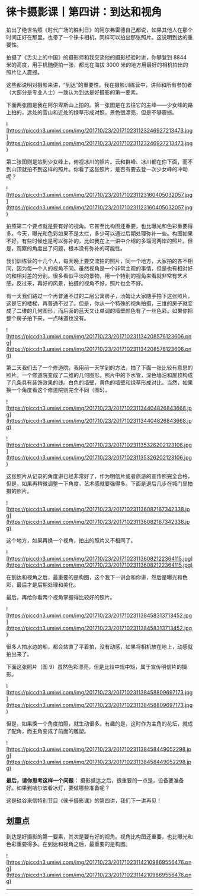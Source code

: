 # 徕卡摄影课丨第四讲：到达和视角

拍出了绝世名照《时代广场的胜利日》的阿尔弗雷德自己都说，如果其他人在那个时间正好在那里，也带了一个徕卡相机，同样可以拍出那张照片。这说明到达的重要性。

拍摄了《舌尖上的中国》的摄影师和我交流他的摄影经验时讲，你攀登到 8844 米的高度，用手机随便拍一张，都比在海拔 3000 米的地方用最好的相机拍出的照片让人震撼。

这些都说明对摄影来讲，“到达”的重要性。我在摄影训练营中，讲师和所有参加者（大部分是专业人士）一致认为到达是好摄影的第一要素。

下面两张图是我在阿尔卑斯山上拍的。第一张图是在去往它的主峰——少女峰的路上拍的，远处的雪山和近处的绿草形成对照，景色很漂亮，但是不够震撼。

![https://piccdn3.umiwi.com/img/201710/23/201710231123246927213473.jpg](https://piccdn3.umiwi.com/img/201710/23/201710231123246927213473.jpg)

第二张图则是站到少女峰上，俯视冰川的照片。云和群峰、冰川都在你下面，而不到山顶就拍不到这样的照片。你看了这张照片，是否有要去登一次少女峰的冲动呢？

![https://piccdn3.umiwi.com/img/201710/23/201710231123160405032057.jpg](https://piccdn3.umiwi.com/img/201710/23/201710231123160405032057.jpg)

拍照第二个要点就是要有好的视角。它甚至比构图还重要，也比曝光和色彩重要得多。今天，曝光和色彩如果不是太烂，多少可以通过后期处理弥补一些。构图如果不好，有些时候也是可以弥补的，比如我在上一讲中介绍的多瑙河两岸的照片。但是，观察的角度出了问题，根本没有弥补的可能性。

我们训练营的十几个人，每天晚上要交流拍的照片，同一个地方，大家拍的各不相同，因为每一个人的视角不同。虽然视角是一个非常主观的事情，但是也有相对好的和相对差的分别。很多看似平淡的景物，用一个特别的视角来看就非常有艺术感。反过来，再好的风景，拍摄的视角不好，照片也会不好。

有一天我们路过一个再普通不过的二层公寓房子，汤姆让大家随手拍下这张照片，这是它的楼梯，再普通不过了。但是，你从一个特殊的视角拍摄，三维的房子就变成了二维的几何图形，而后面的蓝天又让单调的墙壁颜色有了一丝色彩。如果你把整个房子拍下来，一点味道也没有。

![https://piccdn3.umiwi.com/img/201710/23/201710231134208576123606.png](https://piccdn3.umiwi.com/img/201710/23/201710231134208576123606.png)

第二天我们去了一个修道院，我用前一天学到的方法，拍了下面一张比较有意思的照片。一个修道院变成了二维的几何图形。照片中的下水管，深色墙沿和屋顶构成了几条具有装饰效果的线。白色的墙壁，黄色的墙壁和绿草形成对比。当然，如果换一个角度看这个修道院则完全不同（图5）。

![https://piccdn3.umiwi.com/img/201710/23/201710231134404826843668.jpg](https://piccdn3.umiwi.com/img/201710/23/201710231134404826843668.jpg)

![https://piccdn3.umiwi.com/img/201710/23/201710231135326202123106.jpg](https://piccdn3.umiwi.com/img/201710/23/201710231135326202123106.jpg)

这张照片从记录的角度讲已经非常好了，作为明信片或者旅游的宣传照完全合格，但是，如果再稍微调整一下角度，艺术感就要强得多。下面是退后几步在城门里拍摄的照片。

![https://piccdn3.umiwi.com/img/201710/23/201710231136082167342338.jpg](https://piccdn3.umiwi.com/img/201710/23/201710231136082167342338.jpg)

这个地方，如果再换一个视角，拍出的照片又不相同了。

![https://piccdn3.umiwi.com/img/201710/23/201710231136082122364115.jpg](https://piccdn3.umiwi.com/img/201710/23/201710231136082122364115.jpg)

在到达和视角之后，最重要的是构图，这个我下一讲会和你讲，然后是曝光和色彩，最后才是后期处理和美化。

最后，再给你看两个视角掌握得比较好的照片。

![https://piccdn3.umiwi.com/img/201710/23/201710231138458313713452.jpg](https://piccdn3.umiwi.com/img/201710/23/201710231138458313713452.jpg)

很多人拍水边的船，都会站直了平着拍，没有动感，如果将相机放在地上，动感就拍出来了。

下面这张照片（图 9）虽然色彩漂亮，但是比较中规中矩，属于宣传明信片的摄影。

![https://piccdn3.umiwi.com/img/201710/23/201710231138458809697173.jpg](https://piccdn3.umiwi.com/img/201710/23/201710231138458809697173.jpg)

但是，如果换一个角度拍照，就生动很多。有趣的是，这时作为主角的花坛，就成了配角，而主角变成了前面的雕塑。

![https://piccdn3.umiwi.com/img/201710/23/201710231138458449052298.jpg](https://piccdn3.umiwi.com/img/201710/23/201710231138458449052298.jpg)

 **最后，请你思考这样一个问题：** 摄影抵达之后，很重要的一点是，设备要准备好。如果到哈尔滨看冰灯，要做哪些准备呢？

这是硅谷来信特别节目《徕卡摄影课》的第四讲，我们下一讲再见！

## 划重点

到达是好摄影的第一要素，其次是要有好的视角。视角比构图还重要，也比曝光和色彩重要得多。在到达和视角之后，最重要的是构图。

![https://piccdn3.umiwi.com/img/201710/23/201710231142109869556476.png](https://piccdn3.umiwi.com/img/201710/23/201710231142109869556476.png)

---
